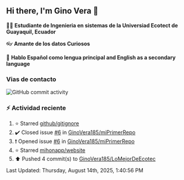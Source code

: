 ## Hi there, I'm Gino Vera 👋

:student: **Estudiante de Ingenieria en sistemas de la Universiad Ecotect de Guayaquil, Ecuador**

:eyeglasses: **Amante de los datos Curiosos**

:book: **Hablo Español como lengua principal and English as a secondary language**

### Vias de contacto

![GitHub commit activity](https://img.shields.io/github/commit-activity/m/GinoVera185/GinoVera185)

### :zap: Actividad reciente
<!--RECENT_ACTIVITY:start-->
1. ⭐ Starred [github/gitignore](https://github.com/github/gitignore)<br>
2. ✔️ Closed issue [#6](https://github.com/GinoVera185/miPrimerRepo/issues/6) in [GinoVera185/miPrimerRepo](https://github.com/GinoVera185/miPrimerRepo)<br>
3. ❗️ Opened issue [#6](https://github.com/GinoVera185/miPrimerRepo/issues/6) in [GinoVera185/miPrimerRepo](https://github.com/GinoVera185/miPrimerRepo)<br>
4. ⭐ Starred [mihonapp/website](https://github.com/mihonapp/website)<br>
5. ⬆️ Pushed 4 commit(s) to [GinoVera185/LoMejorDeEcotec](https://github.com/GinoVera185/LoMejorDeEcotec)<br>
<!--RECENT_ACTIVITY:end-->
<!--RECENT_ACTIVITY:last_update-->
Last Updated: Thursday, August 14th, 2025, 1:40:56 PM
<!--RECENT_ACTIVITY:last_update_end-->
